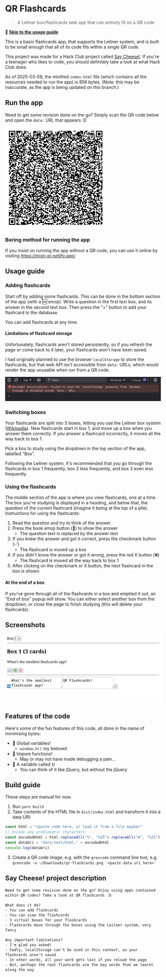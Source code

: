 # QR Flashcards

> A Leitner box/flashcards web app that can entirely fit on a QR code

**📖 [Skip to the usage guide](#usage-guide)**

This is a basic flashcards app, that supports the Leitner system, and is built to be small enough that all of its code fits within a single QR code.

This project was made for a Hack Club project called [Say Cheese!](https://saycheese.hackclub.com/). If you're a teenager who likes to code, you should definitely take a look at what Hack Club does.

As of 2025-03-08, the minified `index.html` file (which contains all the resources needed to run the app) is 856 bytes. (Note: this may be inaccurate, as the app is being updated on this branch.)

## Run the app

Need to get some revision done on the go? Simply scan the QR code below and open the `data:` URL that appears :D

![QR code for running the app](qr-2025-01-15.png)

### Boring method for running the app

If you insist on running the app without a QR code, you can use it online by visiting <https://mish-qr.netlify.app/>

## Usage guide

### Adding flashcards

Start off by adding some flashcards. This can be done in the bottom section of the app (with a 🆕 emoji). Write a question in the first text box, and its answer in the second text box. Then press the "+" button to add your flashcard to the database.

You can add flashcards at any time.

#### Limitations of flashcard storage

Unfortunately, flashcards aren't stored persistently, so if you refresh the page or come back to it later, your flashcards won't have been saved.

I had originally planned to use the browser `localStorage` to store the flashcards, but that web API isn't accessible from `data:` URLs, which would render the app unusable when run from a QR code.

![JS console that reads: Uncaught SecurityError: Failed to read the 'localStorage' property from 'Window': Storage is disabled inside 'data:' URLs.](sad-chrominum-error.png)

### Switching boxes

Your flashcards are split into 3 boxes, letting you use the Leitner box system ([Wikipedia](https://en.wikipedia.org/wiki/Leitner_system)). New flashcards start in box 1, and move up a box when you answer them correctly. If you answer a flashcard incorrectly, it moves all the way back to box 1.

Pick a box to study using the dropdown in the top section of the app, labelled "Box".

Following the Leitner system, it's recommended that you go through the flashcards in box 1 frequently, box 2 less frequently, and box 3 even less frequently.

### Using the flashcards

The middle section of the app is where you view flashcards, one at a time. The box you're studying is displayed in a heading, and below that, the question of the current flashcard (imagine it being at the top of a pile). Instructions for using the flashcards:

1. Read the question and try to think of the answer
2. Press the book emoji button (📖) to show the answer
   - The question text is replaced by the answer text
3. If you knew the answer and got it correct, press the checkmark button (✅)
   - The flashcard is moved up a box
4. If you didn't know the answer or got it wrong, press the red X button (❌)
   - The flashcard is moved all the way back to box 1
5. After clicking on the checkmark or X button, the next flashcard in the box is shown

#### At the end of a box

If you've gone through all of the flashcards in a box and emptied it out, an "End of box" popup will show. You can either select another box from the dropdown, or close the page to finish studying (this will delete your flashcards).

## Screenshots

![A screenshot of the (very basic) UI for the web app](screenshot.png)

## Features of the code

Here's some of the fun features of this code, all done in the name of minimising bytes:

- 🎉 Global variables!
  - `window.b()` my beloved
- 🎉 Impure functions!
  - May or may not have made debugging a pain...
- 🎉 A variable called `$`!
  - You can think of it like jQuery, but without the jQuery

## Build guide

These steps are manual for now.

1. Run `yarn build`
2. Take contents of the HTML file in `dist/index.html` and transform it into a data URI:

```js
const html = "<paste code here, or load it from a file maybe>"
// Encode any problematic characters:
const encodedHtml = html.replaceAll("%", "%25").replaceAll("#", "%23")
const dataUri = "data:text/html," + encodedHtml
console.log(dataUri)
```

3. Create a QR code image, e.g. with the `qrencode` command line tool, e.g. `qrencode -o ~/Downloads/qr-flashcards.png '<paste data uri here>'`

## Say Cheese! project description

```plain
Need to get some revision done on the go? Enjoy using apps contained within QR codes? Take a look at QR flashcards :D

What does it do?
- You can add flashcards
- You can view the flashcards
- 3 virtual boxes for your flashcards
- Flashcards move through the boxes using the Leitner system, very fancy

Any important limitations?
- I'm glad you asked!
- Sadly, localStorage can't be used in this context, so your flashcards aren't saved
- In other words, all your work gets lost if you reload the page
- But, perhaps the real flashcards are the key words that we learnt along the way
```
